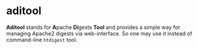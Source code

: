 # aditool

**Aditool** stands for **A**pache **Di**gests **Tool** and provides a simple way for managing Apache2 digests via web-interface. So one may use it instead of command-line `htdigest` tool.
